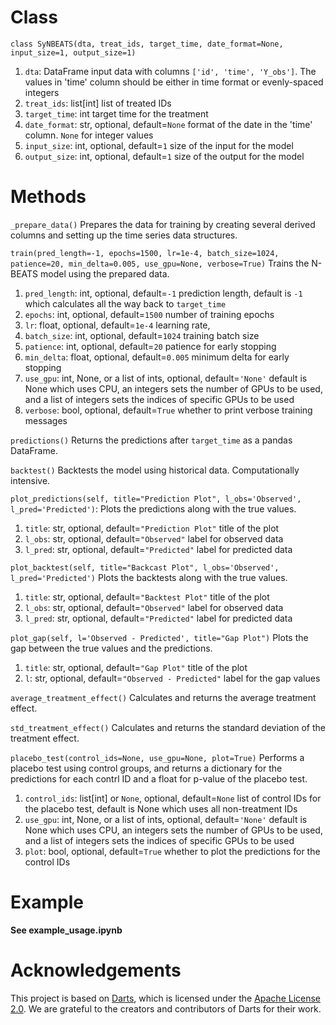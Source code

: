 # Class
`class SyNBEATS(dta, treat_ids, target_time, date_format=None, input_size=1, output_size=1)`

1. `dta`: DataFrame
input data with columns `['id', 'time', 'Y_obs']`. The values in 'time' column should be either in time format or evenly-spaced integers
2. `treat_ids`: list[int]
list of treated IDs
3. `target_time`: int
target time for the treatment
4. `date_format`: str, optional, default=`None`
format of the date in the 'time' column. `None` for integer values
5. `input_size`: int, optional, default=`1`
size of the input for the model
6. `output_size`: int, optional, default=`1`
size of the output for the model

# Methods
`_prepare_data()`
Prepares the data for training by creating several derived columns and setting up the time series data structures.

`train(pred_length=-1, epochs=1500, lr=1e-4, batch_size=1024, patience=20, min_delta=0.005, use_gpu=None, verbose=True)`
Trains the N-BEATS model using the prepared data.

1. `pred_length`: int, optional,  default=`-1`
prediction length, default is `-1` which calculates all the way back to `target_time`
2. `epochs`: int, optional, default=`1500`
number of training epochs
3. `lr`: float, optional, default=`1e-4`
learning rate,
4. `batch_size`: int, optional, default=`1024`
training batch size
5. `patience`: int, optional, default=`20`
patience for early stopping
6. `min_delta`: float, optional, default=`0.005`
minimum delta for early stopping
7. `use_gpu`: int, None, or a list of ints, optional, default=`'None'`
default is None which uses CPU, an integers sets the number of GPUs to be used, and a list of integers sets the indices of specific GPUs to be used
8. `verbose`: bool, optional, default=`True`
whether to print verbose training messages

`predictions()`
Returns the predictions after `target_time` as a pandas DataFrame.

`backtest()`
Backtests the model using historical data. Computationally intensive.

`plot_predictions(self, title="Prediction Plot", l_obs='Observed', l_pred='Predicted')`:
Plots the predictions along with the true values.
1. `title`: str, optional, default=`"Prediction Plot"`
title of the plot
2. `l_obs`: str, optional, default=`"Observed"`
label for observed data
3. `l_pred`: str, optional, default=`"Predicted"`
label for predicted data

`plot_backtest(self, title="Backcast Plot", l_obs='Observed', l_pred='Predicted')`
Plots the backtests along with the true values.
1. `title`: str, optional, default=`"Backtest Plot"`
title of the plot
2. `l_obs`: str, optional, default=`"Observed"`
label for observed data
3. `l_pred`: str, optional, default=`"Predicted"`
label for predicted data

`plot_gap(self, l='Observed - Predicted', title="Gap Plot")`
Plots the gap between the true values and the predictions.
1. `title`: str, optional, default=`"Gap Plot"`
title of the plot
2. `l`: str, optional, default=`"Observed - Predicted"`
label for the gap values

`average_treatment_effect()`
Calculates and returns the average treatment effect.

`std_treatment_effect()`
Calculates and returns the standard deviation of the treatment effect.

`placebo_test(control_ids=None, use_gpu=None, plot=True)`
Performs a placebo test using control groups, and returns a dictionary for the predictions for each contrl ID and a float for p-value of the placebo test.
1. `control_ids`: list[int] or `None`, optional, default=`None`
list of control IDs for the placebo test,  default is None which uses all non-treatment IDs
2. `use_gpu`: int, None, or a list of ints, optional, default=`'None'`
default is None which uses CPU, an integers sets the number of GPUs to be used, and a list of integers sets the indices of specific GPUs to be used
3. `plot`: bool, optional, default=`True`
whether to plot the predictions for the control IDs

# Example
**See example_usage.ipynb**

# Acknowledgements

This project is based on [Darts](https://github.com/unit8co/darts), which is licensed under the [Apache License 2.0](https://github.com/unit8co/darts/blob/develop/LICENSE). We are grateful to the creators and contributors of Darts for their work.
